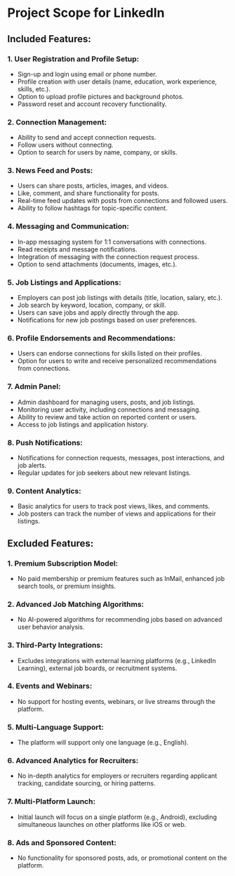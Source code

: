 # Project Scope for LinkedIn 

## Included Features:

### 1. User Registration and Profile Setup:
- Sign-up and login using email or phone number.
- Profile creation with user details (name, education, work experience, skills, etc.).
- Option to upload profile pictures and background photos.
- Password reset and account recovery functionality.

### 2. Connection Management:
- Ability to send and accept connection requests.
- Follow users without connecting.
- Option to search for users by name, company, or skills.

### 3. News Feed and Posts:
- Users can share posts, articles, images, and videos.
- Like, comment, and share functionality for posts.
- Real-time feed updates with posts from connections and followed users.
- Ability to follow hashtags for topic-specific content.

### 4. Messaging and Communication:
- In-app messaging system for 1:1 conversations with connections.
- Read receipts and message notifications.
- Integration of messaging with the connection request process.
- Option to send attachments (documents, images, etc.).

### 5. Job Listings and Applications:
- Employers can post job listings with details (title, location, salary, etc.).
- Job search by keyword, location, company, or skill.
- Users can save jobs and apply directly through the app.
- Notifications for new job postings based on user preferences.

### 6. Profile Endorsements and Recommendations:
- Users can endorse connections for skills listed on their profiles.
- Option for users to write and receive personalized recommendations from connections.

### 7. Admin Panel:
- Admin dashboard for managing users, posts, and job listings.
- Monitoring user activity, including connections and messaging.
- Ability to review and take action on reported content or users.
- Access to job listings and application history.

### 8. Push Notifications:
- Notifications for connection requests, messages, post interactions, and job alerts.
- Regular updates for job seekers about new relevant listings.

### 9. Content Analytics:
- Basic analytics for users to track post views, likes, and comments.
- Job posters can track the number of views and applications for their listings.

## Excluded Features:

### 1. Premium Subscription Model:
- No paid membership or premium features such as InMail, enhanced job search tools, or premium insights.

### 2. Advanced Job Matching Algorithms:
- No AI-powered algorithms for recommending jobs based on advanced user behavior analysis.

### 3. Third-Party Integrations:
- Excludes integrations with external learning platforms (e.g., LinkedIn Learning), external job boards, or recruitment systems.

### 4. Events and Webinars:
- No support for hosting events, webinars, or live streams through the platform.

### 5. Multi-Language Support:
- The platform will support only one language (e.g., English).

### 6. Advanced Analytics for Recruiters:
- No in-depth analytics for employers or recruiters regarding applicant tracking, candidate sourcing, or hiring patterns.

### 7. Multi-Platform Launch:
- Initial launch will focus on a single platform (e.g., Android), excluding simultaneous launches on other platforms like iOS or web.

### 8. Ads and Sponsored Content:
- No functionality for sponsored posts, ads, or promotional content on the platform.
